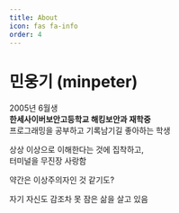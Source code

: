 ```yaml
---
title: About
icon: fas fa-info
order: 4
---
```


# 민웅기 (minpeter)

2005년 6월생  
**한세사이버보안고등학교 해킹보안과 재학중**  
프로그래밍을 공부하고 기록남기길 좋아하는 학생

상상 이상으로 이해한다는 것에 집착하고,  
터미널을 무진장 사랑함

약간은 이상주의자인 것 같기도?

자기 자신도 감조차 못 잠은 삶을 살고 있음

